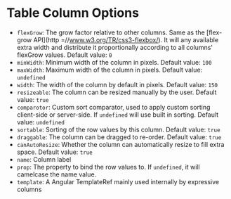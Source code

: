 # Table Column Options

* `flexGrow`: The grow factor relative to other columns. Same as the [flex-grow API](http =//www.w3.org/TR/css3-flexbox/). It will any available extra width and distribute it proportionally according to all columns' flexGrow values. Default value: `0`
* `minWidth`: Minimum width of the column in pixels. Default value: `100`
* `maxWidth`: Maximum width of the column in pixels. Default value: `undefined`
* `width`: The width of the column by default in pixels. Default value: `150`
* `resizeable`: The column can be resized manually by the user. Default value: `true`
* `comparotor`: Custom sort comparator, used to apply custom sorting client-side or server-side. If `undefined` will use built in sorting. Default value: `undefined`
* `sortable`: Sorting of the row values by this column. Default value: `true`
* `draggable`: The column can be dragged to re-order. Default value: `true`
* `canAutoResize`: Whether the column can automatically resize to fill extra space. Default value: `true`
* `name`: Column label
* `prop`: The property to bind the row values to. If `undefined`, it will camelcase the name value.
* `template`: A Angular TemplateRef mainly used internally by expressive columns
